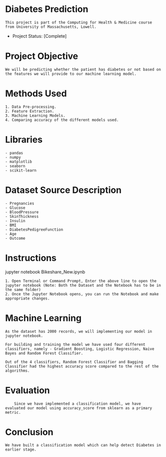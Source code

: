 # Diabetes Prediction

    This project is part of the Computing for Health & Medicine course from University of Massachusetts, Lowell.

- Project Status: [Complete]

# Project Objective

    We will be predicting whether the patient has diabetes or not based on the features we will provide to our machine learning model. 

# Methods Used

    1. Data Pre-processing.
    2. Feature Extraction.  
    3. Machine Learning Models.
    4. Comparing accuracy of the different models used.

# Libraries

    - pandas
    - numpy
    - matplotlib
    - seaborn
    - scikit-learn

# Dataset Source Description

    - Pregnancies
    - Glucose
    - BloodPressure	
    - SkinThickness	
    - Insulin	
    - BMI	
    - DiabetesPedigreeFunction
    - Age
    - Outcome

# Instructions

jupyter notebook Bikeshare_New.ipynb

    1. Open Terminal or Command Prompt, Enter the above line to open the jupyter notebook (Note: Both the Dataset and the Notebook has to be in the same folder)
    2. Once the Jupyter Notebook opens, you can run the Notebook and make appropriate changes.

# Machine Learning

    As the dataset has 2000 records, we will implementing our model in jupyter notebook.

    For building and training the model we have used four different classifiers, namely - Gradient Boosting, Logistic Regression, Naive Bayes and Random Forest Classifier.

    Out of the 4 classifiers, Random Forest Classifier and Bagging Classifier had the highest accuracy score compared to the rest of the algorithms.

# Evaluation

        Since we have implemented a classification model, we have evaluated our model using accuracy_score from sklearn as a primary metric.

# Conclusion

    We have built a classification model which can help detect Diabetes in earlier stage.



